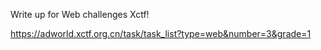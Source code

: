 Write up for Web challenges Xctf!

https://adworld.xctf.org.cn/task/task_list?type=web&number=3&grade=1
